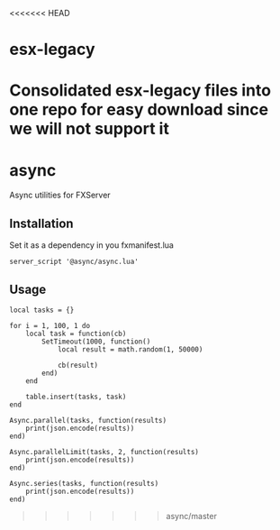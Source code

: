 <<<<<<< HEAD
# esx-legacy
Consolidated esx-legacy files into one repo for easy download since we will not support it
=======
# async
Async utilities for FXServer

## Installation
Set it as a dependency in you fxmanifest.lua
```
server_script '@async/async.lua'
```

## Usage
```
local tasks = {}

for i = 1, 100, 1 do
	local task = function(cb)
		SetTimeout(1000, function()
			local result = math.random(1, 50000)

			cb(result)
		end)
	end

	table.insert(tasks, task)
end

Async.parallel(tasks, function(results)
	print(json.encode(results))
end)

Async.parallelLimit(tasks, 2, function(results)
	print(json.encode(results))
end)

Async.series(tasks, function(results)
	print(json.encode(results))
end)
```
>>>>>>> async/master
